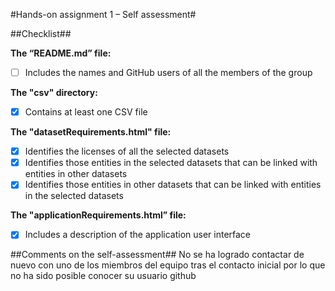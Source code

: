 #Hands-on assignment 1 – Self assessment#

##Checklist##

**The “README.md” file:**

- [ ] Includes the names and GitHub users of all the members of the group

**The "csv" directory:**

- [X] Contains at least one CSV file 

**The "datasetRequirements.html" file:**

- [X] Identifies the licenses of all the selected datasets
- [X] Identifies those entities in the selected datasets that can be linked with entities in other datasets
- [X] Identifies those entities in other datasets that can be linked with entities in the selected datasets 

**The "applicationRequirements.html” file:**

- [X] Includes a description of the application user interface

##Comments on the self-assessment##
No se ha logrado contactar de nuevo con uno de los miembros del equipo tras el contacto inicial por lo que no ha sido posible conocer su usuario github

